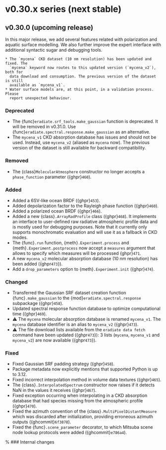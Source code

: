 # v0.30.x series (next stable)

## v0.30.0 (upcoming release)

In this major release, we add several features related with polarization and
aquatic surface modelling. We also further improve the expert interface with
additional syntactic sugar and debugging tools.

```{warning}
* The `mycena` CKD dataset (10 nm resolution) has been updated and fixed. The
  `mycena` keyword now routes to this updated version (`mycena_v2`), both for
  data download and consumption. The previous version of the dataset is still
  available as `mycena_v1`.
* Water surface models are, at this point, in a validation process. Please
  report unexpected behaviour.
```

### Deprecated

* The {func}`eradiate.srf_tools.make_gaussian` function is deprecated. It will
  be removed in v0.31.0. Use {func}`eradiate.spectral.response.make_gaussian` as
  an alternative.
* The `mycena_v1` CKD absorption database has issues and should not be used.
  Instead, use `mycena_v2` (aliased as `mycena` now). The previous version of
  the dataset is still available for backward compatibility.

### Removed

* The {class}`MolecularAtmosphere` constructor no longer accepts a
  `phase_function` parameter ({ghpr}`460`).

### Added

* Added a 6SV-like ocean BRDF ({ghpr}`453`).
* Added depolarization factor to the Rayleigh phase function ({ghpr}`460`).
* Added a polarized ocean BRDF ({ghpr}`466`).
* Added a new {class}`.ArrayRadProfile` class ({ghpr}`468`). It implements an
  interface to user-defined raw radiative atmospheric profile data and is mostly
  used for debugging purposes. Note that it currently only supports
  monochromatic evaluation and will use it as a fallback in CKD modes.
* The {func}`.run` function, {meth}`.Experiment.process` and
  {meth}`.Experiment.postprocess` now accept a `measures` argument that allows
  to specify which measures will be processed {ghpr}`471`.
* A new `mycena_v2` molecular absorption database (10 nm resolution) has been
  added ({ghpr`473`}).
* Add a `drop_parameters` option to {meth}`.Experiment.init` ({ghpr}`474`).

### Changed

* Transferred the Gaussian SRF dataset creation function {func}`.make_gaussian`
  to the {mod}`eradiate.spectral.response` subpackage ({ghpr}`458`).
* Updated spectral response function database to optimize computational time
  ({ghpr}`469`).
* ⚠️ The `mycena` molecular absorption database is renamed `mycena_v1`. The
  `mycena` database identifier is an alias to `mycena_v2` ({ghpr}`473`).
* ⚠️ The file download lists available from the `eradiate data fetch` command
  have been updated ({ghpr`473`}): 3 lists (`mycena`, `mycena_v1` and
  `mycena_v2`) are now available ({ghpr`473`}).

### Fixed

* Fixed Gaussian SRF padding strategy ({ghpr}`458`).
* Package metadata now explicitly mentions that supported Python is up to 3.12.
* Fixed incorrect interpolation method in volume data textures ({ghpr}`465`).
* The {class}`.InterpolatedSpectrum` constructor now raises if it detects NaN
  in the values it receives ({ghpr}`467`).
* Fixed exception occurring when interpolating in a CKD absorption database that
  had species missing from the atmospheric profile ({ghpr}`470`).
* Fixed the azimuth convention of the {class}`.MultiPixelDistantMeasure` which
  was discarded after initialization, providing erroneous azimuth outputs
  ({ghcommit}`6f3878`).
* Fixed the {func}`.scene_parameter` decorator, to which Mitsuba scene node
  lookup protocols were added ({ghcommit}`e786a4`).

% ### Internal changes
